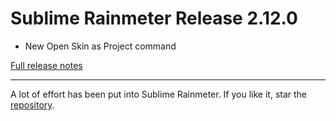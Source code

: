 # Sublime Rainmeter Release 2.12.0

* New Open Skin as Project command

[Full release notes](https://github.com/thatsIch/sublime-rainmeter/releases/tag/2.12.0)

---

A lot of effort has been put into Sublime Rainmeter. If you like it, star the [repository](https://github.com/thatsIch/sublime-rainmeter).

